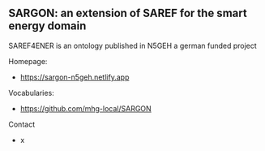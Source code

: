 ## SARGON: an extension of SAREF for the smart energy domain

SAREF4ENER is an ontology published in N5GEH a german funded project

Homepage: 
-  https://sargon-n5geh.netlify.app

Vocabularies:
-   https://github.com/mhg-local/SARGON

Contact

* x
